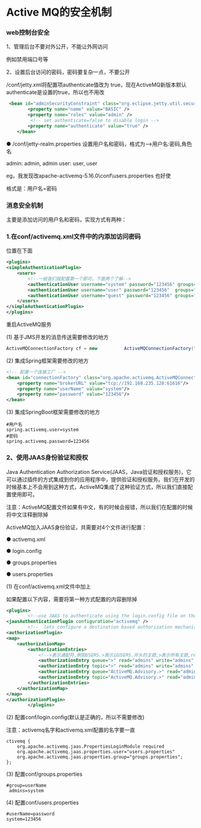 # Active MQ的安全机制

### web控制台安全

 1、管理后台不要对外公开，不能让外网访问 

 例如禁用端口号等 

 2、设置后台访问的密码，密码要复杂一点，不要公开 

 /conf/jetty.xml将配置项authenticate值改为 true，现在ActiveMQ新版本默认authenticate是设置的true，所以也不用改 

```xml
 <bean id="adminSecurityConstraint" class="org.eclipse.jetty.util.security.Constraint">
        <property name="name" value="BASIC" />
        <property name="roles" value="admin" />
         <!-- set authenticate=false to disable login -->
        <property name="authenticate" value="true" />
    </bean>
```

 ● /conf/jetty-realm.properties 设置用户名和密码，格式为-->用户名:密码,角色名 

admin: admin, admin
user: user, user



eg，我发现改apache-activemq-5.16.0\conf\users.properties 也好使

格式是：用户名=密码



### 消息安全机制

 主要是添加访问的用户名和密码，实现方式有两种： 

### 1.在conf/activemq.xml文件中的内添加访问密码

位置在</shutdownHooks>下面

```xml
<plugins>
<simpleAuthenticationPlugin>
    <users>
        <!--一般我们就配置第一个即可，下面两个了解-->
        <authenticationUser username="system" password="123456" groups="users,admins"/>
        <authenticationUser username="user" password="123456"  groups="users"/>
        <authenticationUser username="guest" password="123456" groups="guests"/>
    </users>
</simpleAuthenticationPlugin>
</plugins>
```

 重启ActiveMQ服务 

(1) 基于JMS开发的消息传送需要修改的地方 

```java
ActiveMQConnectionFactory cf = new 			ActiveMQConnectionFactory("system","123456",brokerURL);
```

(2) 集成Spring框架需要修改的地方 

```xml
<!-- 配置一个连接工厂 -->
<bean id="connectionFactory" class="org.apache.activemq.ActiveMQConnectionFactory">
    <property name="brokerURL" value="tcp://192.168.235.128:61616"/>
    <property name="userName" value="system"/>
    <property name="password" value="123456"/>
</bean>
```

(3) 集成SpringBoot框架需要修改的地方 

```properties
#用户名
spring.activemq.user=system
#密码
spring.activemq.password=123456
```

### 2、使用JAAS身份验证和授权

 Java Authentication Authorization Service(JAAS，Java验证和授权服务)，它可以通过插件的方式集成到你的应用程序中，提供验证和授权服务。我们在开发的时候基本上不会用到这种方式，ActiveMQ集成了这种验证方式，所以我们直接配置使用即可。 

注意：ActiveMQ配置文件如果有中文，有的时候会报错，所以我们在配置的时候将中文注释删除掉 

 ActiveMQ加入JAAS身份验证，共需要对4个文件进行配置： 

● activemq.xml

● login.config

● groups.properties

● users.properties

(1) 在conf/activemq.xml文件中加上

如果配置以下内容，需要将第一种方式配置的内容删除掉

```xml
<plugins>
        <!--use JAAS to authenticate using the login.config file on the classpath to configure JAAS -->
<jaasAuthenticationPlugin configuration="activemq" />
        <!--  lets configure a destination based authorization mechanism -->
<authorizationPlugin>
<map>
    <authorizationMap>
        <authorizationEntries>
            <!-->表示通配符,例如USERS.>表示以USERS.开头的主题,>表示所有主题,read表示读的权限,write表示写的权限，admin表示角色组-->
            <authorizationEntry queue=">" read="admins" write="admins" admin="admins" />
            <authorizationEntry topic=">" read="admins" write="admins" admin="admins" />
            <authorizationEntry queue="ActiveMQ.Advisory.>" read="admins" write="admins" admin="admins" />
            <authorizationEntry topic="ActiveMQ.Advisory.>" read="admins" write="admins" admin="admins" />
        </authorizationEntries>
    </authorizationMap>
</map>
</authorizationPlugin>
        </plugins>
```

 (2) 配置conf/login.config(默认是正确的，所以不需要修改) 

 注意：activemq名字和activemq.xml配置的名字要一直 

```properties
ctivemq {  
    org.apache.activemq.jaas.PropertiesLoginModule required  
    org.apache.activemq.jaas.properties.user="users.properties"  
    org.apache.activemq.jaas.properties.group="groups.properties";  
}; 
```

 (3) 配置conf/groups.properties 

```properties
#group=userName  
 admins=system 
```

 (4) 配置conf/users.properties 

```properties
#userName=password   
system=123456 
```



